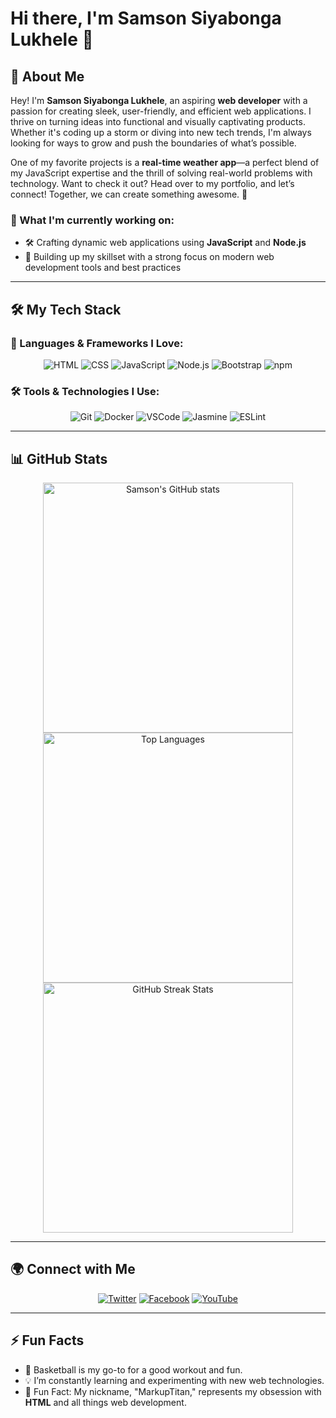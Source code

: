 # Hi there, I'm Samson Siyabonga Lukhele 👋

## 🚀 About Me
Hey! I'm **Samson Siyabonga Lukhele**, an aspiring **web developer** with a passion for creating sleek, user-friendly, and efficient web applications. I thrive on turning ideas into functional and visually captivating products. Whether it's coding up a storm or diving into new tech trends, I'm always looking for ways to grow and push the boundaries of what’s possible.

One of my favorite projects is a **real-time weather app**—a perfect blend of my JavaScript expertise and the thrill of solving real-world problems with technology. Want to check it out? Head over to my portfolio, and let’s connect! Together, we can create something awesome. 🌟

### 🔭 What I'm currently working on:
- 🛠 Crafting dynamic web applications using **JavaScript** and **Node.js**
- 🎯 Building up my skillset with a strong focus on modern web development tools and best practices

---

## 🛠 My Tech Stack

### 🔧 Languages & Frameworks I Love:
<p align="center">
    <img src="https://img.shields.io/badge/HTML5-%23E34F26.svg?style=for-the-badge&logo=html5&logoColor=white" alt="HTML">
    <img src="https://img.shields.io/badge/CSS3-%231572B6.svg?style=for-the-badge&logo=css3&logoColor=white" alt="CSS">
    <img src="https://img.shields.io/badge/JavaScript-%23F7DF1E.svg?style=for-the-badge&logo=javascript&logoColor=black" alt="JavaScript">
    <img src="https://img.shields.io/badge/Node.js-%23339933.svg?style=for-the-badge&logo=nodedotjs&logoColor=white" alt="Node.js">
    <img src="https://img.shields.io/badge/Bootstrap-%237952B3.svg?style=for-the-badge&logo=bootstrap&logoColor=white" alt="Bootstrap">
    <img src="https://img.shields.io/badge/npm-%23CB3837.svg?style=for-the-badge&logo=npm&logoColor=white" alt="npm">
</p>

### 🛠 Tools & Technologies I Use:
<p align="center">
    <img src="https://img.shields.io/badge/Git-%23F05032.svg?style=for-the-badge&logo=git&logoColor=white" alt="Git">
    <img src="https://img.shields.io/badge/Docker-%232496ED.svg?style=for-the-badge&logo=docker&logoColor=white" alt="Docker">
    <img src="https://img.shields.io/badge/VSCode-%23007ACC.svg?style=for-the-badge&logo=visual-studio-code&logoColor=white" alt="VSCode">
    <img src="https://img.shields.io/badge/Jasmine-%238A4182.svg?style=for-the-badge&logo=jasmine&logoColor=white" alt="Jasmine">
    <img src="https://img.shields.io/badge/ESLint-%234B32C3.svg?style=for-the-badge&logo=eslint&logoColor=white" alt="ESLint">
</p>

---

## 📊 GitHub Stats

<p align="center">
    <img src="https://github-readme-stats.vercel.app/api?username=markuptitan&show_icons=true&theme=dark&hide_border=true&card_width=500" alt="Samson's GitHub stats" width="400">
    <br>
    <img src="https://github-readme-stats.vercel.app/api/top-langs/?username=markuptitan&layout=compact&theme=dark&hide_border=true&card_width=500" alt="Top Languages" width="400">
    <br>
    <img src="https://github-readme-streak-stats.herokuapp.com/?user=markuptitan&theme=dark&hide_border=true&card_width=500" alt="GitHub Streak Stats" width="400">
</p>

---

## 🌍 Connect with Me

<p align="center">
    <a href="https://twitter.com/markuptitan"><img src="https://img.shields.io/badge/Twitter-%231DA1F2.svg?style=for-the-badge&logo=twitter&logoColor=white" alt="Twitter"></a>
    <a href="https://facebook.com/markuptitan"><img src="https://img.shields.io/badge/Facebook-%231877F2.svg?style=for-the-badge&logo=facebook&logoColor=white" alt="Facebook"></a>
    <a href="https://www.youtube.com/@markuptitan"><img src="https://img.shields.io/badge/YouTube-%23FF0000.svg?style=for-the-badge&logo=youtube&logoColor=white" alt="YouTube"></a>
</p>

---

## ⚡ Fun Facts
- 🏀 Basketball is my go-to for a good workout and fun.
- 💡 I’m constantly learning and experimenting with new web technologies.
- 🎯 Fun Fact: My nickname, "MarkupTitan," represents my obsession with **HTML** and all things web development.
